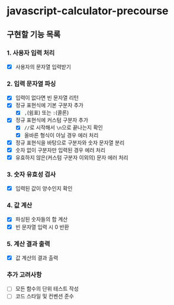 # javascript-calculator-precourse

## 구현할 기능 목록

### 1. 사용자 입력 처리

- [x]  사용자의 문자열 입력받기

### 2. 입력 문자열 파싱

- [x]  입력이 없다면 빈 문자열 리턴
- [x]  정규 표현식에 기본 구분자 추가
    - [x]  `,`(쉼표) 또는 `:`(콜론)
- [x]  정규 표현식에 커스텀 구분자 추가
    - [x]  `//`로 시작해서 `\n`으로 끝나는지 확인
    - [x]  올바른 형식이 아닐 경우 에러 처리
- [x]  정규 표현식을 바탕으로 구분자와 숫자 문자열 분리
- [x]  숫자 없이 구분자만 입력된 경우 에러 처리
- [x]  유효하지 않은(커스텀 구분자 이외의) 문자 에러 처리

### 3. 숫자 유효성 검사

- [x]  입력된 값이 양수인지 확인

### 4. 값 계산

- [x]  파싱된 숫자들의 합 계산
- [x]  빈 문자열 입력 시 0 반환

### 5. 계산 결과 출력

- [x]  값 계산의 결과 출력

### 추가 고려사항

- [ ]  모든 함수의 단위 테스트 작성
- [ ]  코드 스타일 및 컨벤션 준수
